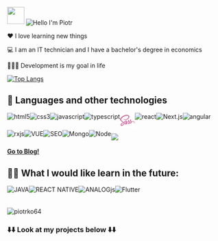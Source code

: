 <img src="https://media.giphy.com/media/hvRJCLFzcasrR4ia7z/giphy.gif" height="40px" width="40px"> <img alt="Hello I'm Piotr" align="center" src="https://readme-typing-svg.demolab.com/?font=Fira+Code&size=19&pause=1000&color=white&center=false&vCenter=true&width=435&lines=Hello+I%27m+Piotr+-+Frontend+Developer">
  

❤️ I love learning new things 

💻 I am an IT technician and I have a bachelor's degree in economics

👨🏻‍💻 Development is my goal in life
<br>

[![Top Langs](https://github-readme-stats-git-masterrstaa-rickstaa.vercel.app/api/top-langs/?username=Piotrko64)](https://github.com/piotrko64/github-readme-stats)


<!-- 🎵 I run tik-tok about Front-end [**(go to my profile)**](https://www.tiktok.com/@front.js)




## 🧾 Websites for others

 - [**Sound Architecture**](https://soundarchitecture.vercel.app)

 - [**Markowe Meble**](https://markowe-meble.com.pl)
 -->

## 👾 Languages and other technologies 
<img src="https://user-images.githubusercontent.com/77500425/161312332-1842468e-46e2-4dc6-8996-4b4cc28bc4fd.png" alt="html5" height="35"  align="left" title="HTML"/><img src="https://user-images.githubusercontent.com/77500425/161312398-ceb134e4-5c2f-41c6-b58c-ccb7329528ba.png" alt="css3" height="35"  align="left" title="CSS"/>
<img src="https://user-images.githubusercontent.com/77500425/161312230-36d37ac5-8801-4313-a68c-c5695c429b70.png" alt="javascript" height="35" align="left" title="JS"/>
<img src="https://user-images.githubusercontent.com/77500425/161311954-e03613e7-54b2-4d1b-ac2e-559f8c1e9f2d.png" alt="typescript" height="35"  align="left" title="TS"/>
<img src="https://raw.githubusercontent.com/devicons/devicon/master/icons/sass/sass-original.svg" alt="sass"  height="35" align="left"/>
<img src="https://user-images.githubusercontent.com/77500425/161312615-f3961568-28bb-48fa-9d95-93ecd61337b3.png" alt="react"  height="35" align="left"/>
<img src="https://user-images.githubusercontent.com/77500425/161314348-bd1a1db1-cf7d-4a7d-a870-25f357a2a03d.png" alt="Next.js" height="35"  align="left" title="NextJS"/>
<img src="https://user-images.githubusercontent.com/77500425/162248968-1306a5a9-1683-4764-8608-95eeed00d10e.png" alt="angular" height="40"  align="left" title="I would like write better code with Angular framework"/>
<img src="https://user-images.githubusercontent.com/77500425/161314456-895abf4c-d1f6-4819-a053-f35919c6ee42.png" alt="rxjs" height="40"  align="left" title="Reactive programming"/>
<img src="https://github.com/Piotrko64/Piotrko64/assets/77500425/342725e7-3379-422b-bfcb-0942cb494712" alt="VUE" height="40"  align="left" title="vue"/>
<img src="https://github.com/Piotrko64/Piotrko64/assets/77500425/4210a398-ab4b-4c2d-a7ae-092004f83368" alt="SEO"  height="35" align="left"/>
<img src="https://user-images.githubusercontent.com/77500425/161313295-a11c936d-a0b3-4bb6-84c1-9ea3c459c3b8.png" alt="Mongo"  height="35" align="left"/>
<img src="https://user-images.githubusercontent.com/77500425/161312763-dd21dc88-2b1a-4a66-896b-8ce02e0c6a8c.png" alt="Node"  height="35" align="left"/>
<br>



<br/>
<!-- 
## My own game: [**POKEFLEX CARD GAME**](https://poke-flex.netlify.app) 
## App to create card with wishes: [**Party Card**](https://party-card.vercel.app) 
## English learning application: [**Wordsy**](https://wordsy-angielski.vercel.app/Fiszki)
-->


<img src="https://github.com/Piotrko64/Piotrko64/assets/77500425/ac7a156c-a09a-4ad0-9057-87b0617b4654" />


<br>

<b> [Go to Blog!](https://www.linkedin.com/in/piotr-kołodziejczyk/recent-activity/all/) </b>
<br>

## 🧑‍🎓 What I would like learn in the future: 
<p>
<img src="https://github.com/Piotrko64/Piotrko64/assets/77500425/842c47ae-1458-4695-bef3-b5f5d3d7577e" alt="JAVA" height="40"  align="left" title="JAVA"/>

<img src="https://github.com/Piotrko64/Piotrko64/assets/77500425/6991fe11-ae5f-4e84-98af-26e3e761455b" alt="REACT NATIVE" height="40"  align="left" title="REACT NATIVE"/>

<img src="https://github.com/Piotrko64/Piotrko64/assets/77500425/a966d560-4c05-47f9-b96b-abe7f56d2b57" alt="ANALOGjs" height="40"  align="left" title="AnalogJS - Angular Meta Framework"/>

<img src="https://github.com/Piotrko64/Piotrko64/assets/77500425/4a43771e-96e8-4026-b7ee-0e18fc9641fc" alt="Flutter" height="40"  align="left" title="Flutter"/>

</p>
<br>
<br>
<br>

<img src="https://komarev.com/ghpvc/?username=piotrko64&label=Profile%20views&color=0e75b6&style=flat" alt="piotrko64" />
<br>

<h3>⬇️⬇️️ Look at my projects below ⬇️⬇️</h3>
<!-- 
## 🎯 My next goals 










<br/>

[![](https://visitcount.itsvg.in/api?id=Piotrko64&label=ProfileViews&color=1&icon=2&pretty=false)](https://visitcount.itsvg.in)




## 🧐 Contact on Discord: Piętro64#4767  -->




